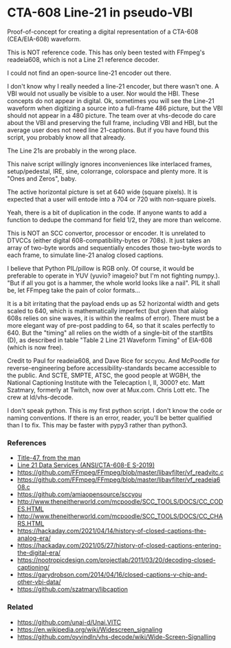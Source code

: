 # CTA-608 Line-21 in pseudo-VBI

Proof-of-concept for creating a digital representation of a CTA-608 (CEA/EIA-608) waveform.

This is NOT reference code.  This has only been tested with FFmpeg's readeia608, which is not a Line 21 reference decoder.

I could not find an open-source line-21 encoder out there.

I don't know why I really needed a line-21 encoder, but there wasn't one.  A VBI would not usually be visible to a user.  Nor would the HBI.  These concepts do not appear in digital.  Ok, sometimes you will see the Line-21 waveform when digitizing a source into a full-frame 486 picture, but the VBI should not appear in a 480 picture.  The team over at vhs-decode do care about the VBI and preserving the full frame, including VBI and HBI, but the average user does not need line 21-captions.  But if you have found this script, you probably know all that already.

The Line 21s are probably in the wrong place.

This naive script willingly ignores inconveniences like interlaced frames, setup/pedestal, IRE, sine, colorrange, colorspace and plenty more.  It is "Ones and Zeros", baby.

The active horizontal picture is set at 640 wide (square pixels).  It is expected that a user will entode into a 704 or 720 with non-square pixels.

Yeah, there is a bit of duplication in the code.  If anyone wants to add a function to dedupe the command for field 1/2, they are more than welcome.

This is NOT an SCC convertor, processor or encoder.  It is unrelated to DTVCCs (either digital 608-compatibility-bytes or 708s).  It just takes an array of two-byte words and sequentially encodes those two-byte words to each frame, to simulate line-21 analog closed captions.

I believe that Python PIL/pillow is RGB only.  Of course, it would be preferable to operate in YUV (yuvio? imageio? but I'm not fighting numpy.).  "But if all you got is a hammer, the whole world looks like a nail". PIL it shall be, let FFmpeg take the pain of color formats...

It is a bit irritating that the payload ends up as 52 horizontal width and gets scaled to 640, which is mathematically imperfect (but given that alalog 608s relies on sine waves, it is within the realms of error).  There must be a more elegant way of pre-post padding to 64, so that it scales perfectly to 640.  But the "timing" all relies on the width of a single-bit of the startBits (D), as described in table "Table 2 Line 21 Waveform Timing" of EIA-608 (which is now free).

Credit to Paul for readeia608, and Dave Rice for sccyou.  And McPoodle for reverse-engineering before accessibility-standards became accessible to the public.  And SCTE, SMPTE, ATSC, the good people at WGBH, the National Captioning Institute with the Telecaption I, II, 3000? etc.  Matt Szatmary, formerly at Twitch, now over at Mux.com.  Chris Lott etc.  The crew at ld/vhs-decode.

I don't speak python.  This is my first python script.  I don't know the code or naming conventions.  If there is an error, reader, you'll be better qualified than I to fix.  This may be faster with pypy3 rather than python3.


### References

- [Title-47, from the man](https://www.ecfr.gov/current/title-47/chapter-I/subchapter-C/part-79)
- [Line 21 Data Services (ANSI/CTA-608-E S-2019)](https://shop.cta.tech/products/line-21-data-services)
- https://github.com/FFmpeg/FFmpeg/blob/master/libavfilter/vf_readvitc.c
- https://github.com/FFmpeg/FFmpeg/blob/master/libavfilter/vf_readeia608.c
- https://github.com/amiaopensource/sccyou
- http://www.theneitherworld.com/mcpoodle/SCC_TOOLS/DOCS/CC_CODES.HTML
- http://www.theneitherworld.com/mcpoodle/SCC_TOOLS/DOCS/CC_CHARS.HTML
- https://hackaday.com/2021/04/14/history-of-closed-captions-the-analog-era/
- https://hackaday.com/2021/05/27/history-of-closed-captions-entering-the-digital-era/
- https://nootropicdesign.com/projectlab/2011/03/20/decoding-closed-captioning/
- https://garydrobson.com/2014/04/16/closed-captions-v-chip-and-other-vbi-data/
- https://github.com/szatmary/libcaption

### Related
- https://github.com/unai-d/Unai.VITC
- https://en.wikipedia.org/wiki/Widescreen_signaling
- https://github.com/oyvindln/vhs-decode/wiki/Wide-Screen-Signalling



